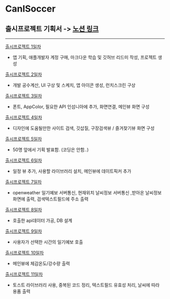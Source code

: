 # CanISoccer
## 출시프로젝트 기획서 -> [노션 링크](https://stellar-lynx-3dd.notion.site/81ae55c6ca844a0fbcbed637f6c0ea38)
-----
[출시프로젝트 1일차](./workLog/20211115.md)
- 앱 기획, 애플개발자 계정 구매, 마크다운 학습 및 깃허브 리드미 작성, 프로젝트 생성

[출시프로젝트 2일차](./workLog/20211116.md)
- 개발 공수계산, UI 구상 및 스케치, 앱 아이콘 생성, 런치스크린 구상

[출시프로젝트 3일차](./workLog/20211117.md)
- 폰트, AppColor, 필요한 API 인섬니아에 추가, 화면연결, 메인뷰 화면 구성

[출시프로젝트 4일차](./workLog/20211118.md)
- 디자인에 도움될만한 사이트 검색, 깃삽질, 구장검색뷰 / 즐겨찾기뷰 화면 구성

[출시프로젝트 5일차](./workLog/20211119.md)
- 50명 앞에서 기획 발표함. (코딩은 안함..)

[출시프로젝트 6일차](./workLog/20211120.md)
- 일정 뷰 추가, 사용할 라이브러리 설치, 메인뷰에 데이트픽커 추가

[출시프로젝트 7일차](./workLog/20211121.md)
- openweather 일기예보 서버통신, 현재위치 날씨정보 서버통신 ,받아온 날씨정보 화면에 출력, 검색텍스트필드에 주소 출력

[출시프로젝트 8일차](./workLog/20211122.md)
- 호출한 api데이터 가공, DB 설계

[출시프로젝트 9일차](./workLog/20211123.md)
- 사용자가 선택한 시간의 일기예보 호출

[출시프로젝트 10일차](./workLog/20211124.md)
- 메인뷰에 체감온도/강수량 출력

[출시프로젝트 11일차](./workLog/20211125.md)
- 토스트 라이브러리 사용, 중복된 코드 정리, 텍스트필드 유효성 처리, 날씨에 따라 용품 출력